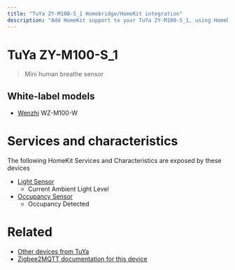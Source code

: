 ```yaml
---
title: "TuYa ZY-M100-S_1 Homebridge/HomeKit integration"
description: "Add HomeKit support to your TuYa ZY-M100-S_1, using Homebridge, Zigbee2MQTT and homebridge-z2m."
---
```

<!---
This file has been GENERATED using src/docgen/docgen.ts
DO NOT EDIT THIS FILE MANUALLY!
-->
# TuYa ZY-M100-S_1
> Mini human breathe sensor


## White-label models
* [Wenzhi](../index.md#wenzhi) WZ-M100-W

# Services and characteristics
The following HomeKit Services and Characteristics are exposed by
these devices

* [Light Sensor](../../sensors.md)
  * Current Ambient Light Level
* [Occupancy Sensor](../../sensors.md)
  * Occupancy Detected


# Related
* [Other devices from TuYa](../index.md#tuya)
* [Zigbee2MQTT documentation for this device](https://www.zigbee2mqtt.io/devices/ZY-M100-S_1.html)